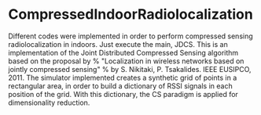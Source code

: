 # CompressedIndoorRadiolocalization
Different codes were implemented in order to perform compressed sensing radiolocalization in indoors.
Just execute the main, JDCS. This is an implementation of the Joint Distributed Compressed Sensing algorithm based on the proposal by % "Localization in wireless networks based on jointly compressed sensing" % by S. Nikitaki, P. Tsakalides. IEEE EUSIPCO, 2011.
The simulator implemented creates a synthetic grid of points in a rectangular area, in order to build a dictionary of RSSI signals in each position of the grid. With this dictionary, the CS paradigm is applied for dimensionality reduction.
